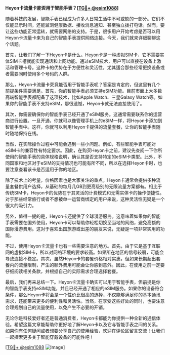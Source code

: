 **Heyon卡流量卡能否用于智能手表？[[TG💪+ @esim1088](https://t.me/s/esim1088)]**

随着科技的发展，智能手表已经成为许多人日常生活中不可或缺的一部分。它们不仅能显示时间，还能监测健康数据、接收消息通知、甚至独立拨打电话。然而，要让这些功能正常运转，就需要网络的支持。于是，很多用户开始考虑是否可以用Heyon卡流量卡来为自己的智能手表提供网络连接。今天，我们就来详细聊聊这个话题。

首先，让我们了解一下Heyon卡是什么。Heyon卡是一种虚拟SIM卡，它不需要实体SIM卡槽就能实现通话和上网功能。通过eSIM技术，用户可以直接在设备上激活和管理卡号。这种卡的优势在于方便性和灵活性，尤其适合那些经常更换设备或者需要同时使用多个号码的人群。

那么，Heyon卡流量卡究竟能否用于智能手表呢？答案是肯定的，但这里有几个前提条件需要满足。首先，你的智能手表必须支持eSIM功能。目前市面上大多数高端智能手表都配备了这项技术，比如Apple Watch、三星Galaxy Watch等。如果你的智能手表不支持eSIM，那很遗憾，Heyon卡就无法直接使用了。

其次，你需要确保你的智能手表已经开通了eSIM服务。这通常需要联系你的运营商进行设置。一旦开通，你就可以像管理手机上的eSIM一样，将Heyon卡添加到智能手表中。这样，你就可以利用Heyon卡提供的流量套餐，让你的智能手表随时随地保持在线。

当然，在实际操作过程中可能会遇到一些小问题。例如，有些智能手表可能对eSIM卡的兼容性有特定要求。因此，在购买Heyon卡之前，建议先查阅一下你所使用的智能手表的具体规格说明，确认其是否支持特定的eSIM卡类型。此外，不同国家和地区对于eSIM的支持情况也可能有所不同，所以在选择Heyon卡时，也要注意查看该卡是否适用于你的地区。

除了技术上的考量，价格因素也是大家关注的重点。Heyon卡通常会提供多种流量套餐供用户选择，从基础的每月几GB到更高级别的无限流量方案都有。相比于传统SIM卡，Heyon卡的优势在于其灵活的计费模式和无需实体卡的操作便捷性。对于那些经常旅行或者不想被单一运营商绑定的用户来说，这种灵活性无疑是一个很大的吸引力。

另外，值得一提的是，Heyon卡还提供了全球漫游服务。这意味着如果你的智能手表需要在国外使用，Heyon卡可以帮助你轻松切换至当地的网络，避免高额的国际漫游费用。这对于喜欢出国旅游或出差的朋友来说，无疑是一项非常实用的功能。

不过，使用Heyon卡流量卡也有一些需要注意的地方。首先，由于它是基于互联网的虚拟SIM卡，所以对网络环境的要求较高。如果所在地区的信号较弱，可能会导致连接不稳定。其次，虽然Heyon卡的套餐价格相对实惠，但如果长期超出套餐内的流量限制，产生的额外费用可能会让你感到意外。因此，在使用之前一定要仔细阅读相关条款，并根据自己的实际需求合理选择套餐。

最后，我们再来总结一下。Heyon卡流量卡确实可以用于智能手表，但前提是你的智能手表支持eSIM功能，并且已经开通了相应的eSIM服务。如果你的设备符合条件，那么Heyon卡将会是一个性价比很高的选择，不仅能够满足你的基本通讯需求，还能带来更多的便利性和灵活性。当然，在享受这些好处的同时，也要注意合理规划自己的流量使用，以免产生不必要的开销。

无论你是科技爱好者还是普通消费者，Heyon卡都能为你提供一种全新的通信体验。希望这篇文章能帮助你更好地了解Heyon卡以及它与智能手表之间的关系。如果你有任何疑问或者想要分享自己的使用经验，欢迎在评论区留言交流！让我们一起探索更多关于智能穿戴设备的可能性吧！

[[TG💪+ @esim1088](https://t.me/s/esim1088) ![Image](https://i.postimg.cc/4NQfJmqS/Snipaste-2025-05-13-00-14-12.png)]